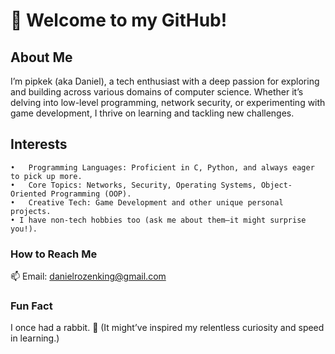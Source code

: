 # 👋 Welcome to my GitHub!

## About Me

I’m pipkek (aka Daniel), a tech enthusiast with a deep passion for exploring and building across various domains of computer science. Whether it’s delving into low-level programming, network security, or experimenting with game development, I thrive on learning and tackling new challenges.

## Interests

	•	Programming Languages: Proficient in C, Python, and always eager to pick up more.
	•	Core Topics: Networks, Security, Operating Systems, Object-Oriented Programming (OOP).
	•	Creative Tech: Game Development and other unique personal projects.
    • I have non-tech hobbies too (ask me about them—it might surprise you!).

### How to Reach Me

📫 Email: danielrozenking@gmail.com

### Fun Fact

I once had a rabbit. 🐇 (It might’ve inspired my relentless curiosity and speed in learning.)
